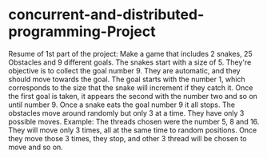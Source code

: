 # concurrent-and-distributed-programming-Project

Resume of 1st part of the project:
Make a game that includes 2 snakes, 25 Obstacles and 9 different goals.
The snakes start with a size of 5. They're objective is to collect the goal number 9. They are automatic, and they should move towards the goal.
The goal starts with the number 1, which corresponds to the size that the snake will increment if they catch it. Once the first goal is taken, it appears the second with the number two
and so on until number 9. Once a snake eats the goal number 9 it all stops.
The obstacles move around randomly but only 3 at a time. They have only 3 possible moves. Example: The threads chosen were the number 5, 8 and 16. They will move only 3 times, all at the same time
to random positions. Once they move those 3 times, they stop, and other 3 thread will be chosen to move and so on.
